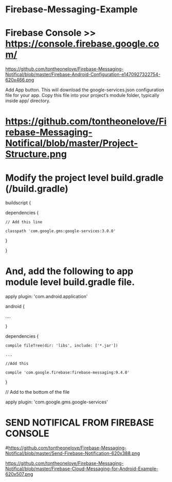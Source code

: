 # Firebase-Messaging-Example

# Firebase Console  >>  https://console.firebase.google.com/

https://github.com/tontheonelove/Firebase-Messaging-Notifical/blob/master/Firebase-Android-Configuration-e1470927322754-620x466.png

Add App button. This will download the google-services.json configuration file for your app. Copy this file into your project’s module folder, typically inside app/ directory.

# https://github.com/tontheonelove/Firebase-Messaging-Notifical/blob/master/Project-Structure.png


# Modify the project level build.gradle (<project>/build.gradle)

buildscript {

  dependencies {
  
    // Add this line
    
    classpath 'com.google.gms:google-services:3.0.0'
    
  }
  
}


# And, add the following to app module level build.gradle file.

apply plugin: 'com.android.application'

android {

   ....
   
}

dependencies {

    compile fileTree(dir: 'libs', include: ['*.jar'])
    
    ...
    
    //Add this
    
    compile 'com.google.firebase:firebase-messaging:9.4.0'
    
}

// Add to the bottom of the file

apply plugin: 'com.google.gms.google-services'


# SEND NOTIFICAL FROM FIREBASE CONSOLE

#https://github.com/tontheonelove/Firebase-Messaging-Notifical/blob/master/Send-Firebase-Notification-620x388.png




https://github.com/tontheonelove/Firebase-Messaging-Notifical/blob/master/Firebase-Cloud-Messaging-for-Android-Example-620x507.png
